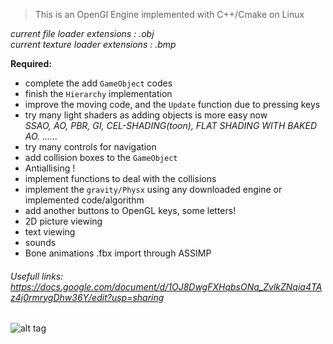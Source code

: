 >This is an OpenGl Engine implemented with C++/Cmake on Linux


_current file loader extensions : .obj_  
_current texture loader extensions : .bmp_ 

**Required:**
  - complete the add `GameObject` codes
  - finish the `Hierarchy` implementation
  - improve the moving code, and the `Update` function due to pressing keys
  - try many light shaders as adding objects is more easy now   
      *SSAO, AO, PBR, GI, CEL-SHADING(toon), FLAT SHADING WITH BAKED AO. ......*
  - try many controls for navigation
  - add collision boxes to the `GameObject`
  - Antiallising !
  - implement functions to deal with the collisions
  - implement the `gravity/Physx` using any downloaded engine or implemented code/algorithm
  - add another buttons to OpenGL keys, some letters!
  - 2D picture viewing
  - text viewing
  - sounds
  - Bone animations .fbx import through ASSIMP  
  
  ###### Usefull links: https://docs.google.com/document/d/1OJ8DwgFXHqbsONa_ZvlkZNqia4TAz4j0rmrygDhw36Y/edit?usp=sharing  
    
![alt tag](https://lh3.googleusercontent.com/omAgrBkPyitVlfCWBC_KPib5oFBHSkniMAFmpRQmGtIvSZuY7N8Wgir85Bd8Vi_22qWndtGR_ebsR2I=w1920-h985)
  
